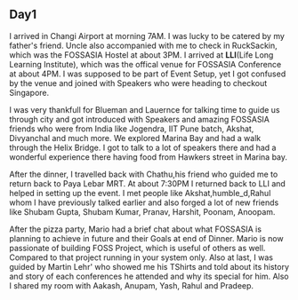 ## Day1

I arrived in Changi Airport at morning 7AM. I was lucky to be catered by my father's friend. Uncle also accompanied with me to check in RuckSackin, which was the FOSSASIA Hostel at about 3PM. I arrived at **LLI**(Life Long Learning
Institute), which was the offical venue for FOSSASIA Conference at about 4PM. I was supposed to be part of Event Setup, yet I got confused by the venue and joined with Speakers who were heading to checkout Singapore.

I was very thankfull for Blueman and Lauernce for talking time to guide us through city and got introduced with Speakers and amazing FOSSASIA friends who were from India like Jogendra, IIT Pune batch, Akshat, Divyanchal and
much more. We explored Marina Bay and had a walk through the Helix Bridge. I got to talk to a lot of speakers there and had a wonderful experience there having food from Hawkers street in Marina bay.

After the dinner, I travelled back with Chathu,his friend who guided me to return back to Paya Lebar MRT. At about 7:30PM I returned back to LLI and helped in setting up the event. I met people like Akshat,humble_d,Rahul whom I have previously talked earlier and also forged a lot of new friends like Shubam Gupta, Shubam Kumar, Pranav, Harshit, Poonam, Anoopam.

After the pizza party, Mario had a brief chat about what FOSSASIA is planning to achieve in future and their Goals at end of Dinner. Mario is now passionate of building FOSS Project, which is useful of others as well. Compared to that project running in your system only. Also at last, I was guided by Martin Lehr' who showed me his TShirts and told about its history and story of each conferences he attended and why its special for him. Also I shared my room with Aakash, Anupam, Yash, Rahul and Pradeep.

